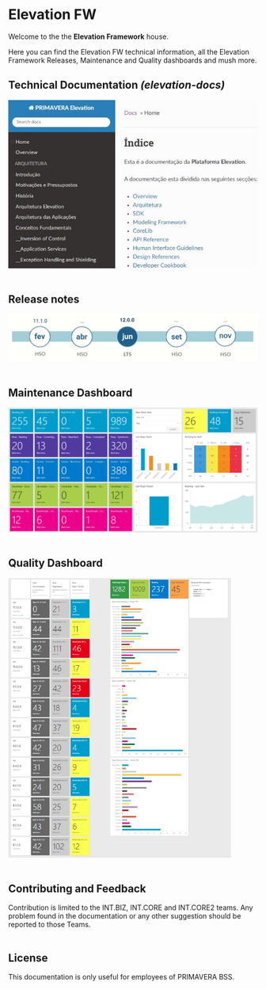 # Elevation FW

Welcome to the the **Elevation Framework** house.

Here you can find the Elevation FW technical information, all the Elevation Framework Releases, Maintenance and Quality dashboards and mush more.

## Technical Documentation _(elevation-docs)_

<a href="https://devops.primaverabss.com/elevation-docs/" target="_blank"><img src="./images/elevationDocs.jpg" width="600"></a>
<br/><br/>

## Release notes

<a href="releasenotes/releaseNotes.md" target="_blank"><img src="./releasenotes/images/releasePlan2021.jpg" width="600"></a>
<br/><br/>

## Maintenance Dashboard

<a href="https://tfs.primaverabss.com/tfs/P.TEC.Elevation/Elevation3/INT-FW?activeDashboardId=2e64cacd-a914-49a1-b029-f846d0d6b9bc" target="_blank"><img src="./images/maintenanceDashboard.jpg" width="600"></a>
<br/><br/>

## Quality Dashboard

<a href="https://tfs.primaverabss.com/tfs/P.TEC.Elevation/Elevation3/INT-FW?activeDashboardId=1510fbb8-9795-4e18-9fe8-cc55bbe0592f" target="_blank"><img src="./images/releaseQualityDashboard.JPG" width="450"></a>
<br/><br/>

## Contributing and Feedback

Contribution is limited to the INT.BIZ, INT.CORE and INT.CORE2 teams.
Any problem found in the documentation or any other suggestion should be reported to those Teams.
<br/><br/>

## License

This documentation is only useful for employees of PRIMAVERA BSS.
